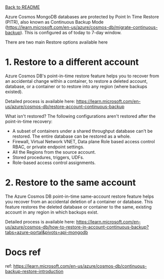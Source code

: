 [Back to README](../../README.md)

Azure Cosmos MongoDB databases are protected by Point In Time Restore (PITR), also known as Continuous Backup Mode (https://learn.microsoft.com/en-us/azure/cosmos-db/migrate-continuous-backup). This is configured as of today to 7-day window.

There are two main Restore options available here

# 1. Restore to a different account

Azure Cosmos DB's point-in-time restore feature helps you to recover from an accidental change within a container, to restore a deleted account, database, or a container or to restore into any region (where backups existed).

Detailed process is available here:
https://learn.microsoft.com/en-us/azure/cosmos-db/restore-account-continuous-backup

What isn't restored?
The following configurations aren't restored after the point-in-time recovery:

- A subset of containers under a shared throughput database can't be restored. The entire database can be restored as a whole.
- Firewall, Virtual Network VNET, Data plane Role based access control RBAC, or private endpoint settings.
- All the Regions from the source account.
- Stored procedures, triggers, UDFs.
- Role-based access control assignments.

# 2. Restore to the same account

The Azure Cosmos DB point-in-time same-account restore feature helps you recover from an accidental deletion of a container or database. This feature restores the deleted database or container to the same, existing account in any region in which backups exist.

Detailed process is available here:
https://learn.microsoft.com/en-us/azure/cosmos-db/how-to-restore-in-account-continuous-backup?tabs=azure-portal&pivots=api-mongodb

# Docs ref

ref: https://learn.microsoft.com/en-us/azure/cosmos-db/continuous-backup-restore-introduction
